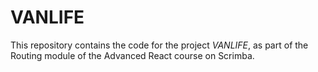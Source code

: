 # VANLIFE

This repository contains the code for the project *VANLIFE*, as part of the Routing module of the Advanced React course on Scrimba.
